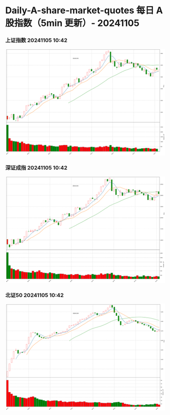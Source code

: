 
# Daily-A-share-market-quotes 每日 A 股指数（5min 更新）- 20241105

### 上证指数 20241105 10:42
![](./fig/2024/11/20241105-sh000001.png)

### 深证成指 20241105 10:42
![](./fig/2024/11/20241105-sz399001.png)

### 北证50 20241105 10:42
![](./fig/2024/11/20241105-bj899050.png)

